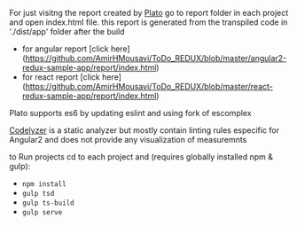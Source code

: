 For just visitng the report created by [Plato](https://github.com/es-analysis/plato) go to report folder in each project and open index.html file. this report is generated from the transpiled code in './dist/app' folder after the build

* for angular report [click here] (https://github.com/AmirHMousavi/ToDo_REDUX/blob/master/angular2-redux-sample-app/report/index.html)
* for react report [click here] (https://github.com/AmirHMousavi/ToDo_REDUX/blob/master/react-redux-sample-app/report/index.html)

Plato supports es6 by updating eslint and using fork of escomplex

[Codelyzer](https://github.com/mgechev/codelyzer) is a static analyzer but mostly contain linting rules especific for Angular2 and does not provide any visualization of measuremnts

to Run projects cd to each project and (requires globally installed npm & gulp):

 - `npm install`
 - `gulp tsd`
 - `gulp ts-build`
 - `gulp serve`
